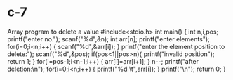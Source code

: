 # c-7
Array program to delete a value
#include<stdio.h>
int main()
{
    int n,i,pos;
    printf("enter no.");
    scanf("%d",&n);
    int arr[n];
    printf("enter elements");
    for(i=0;i<n;i++)
    {
    scanf("%d",&arr[i]);
    }
    printf("enter the element position to delete:");
    scanf("%d",&pos);
    if(pos<1||pos>n){
        printf("invalid position");
        return 1;
    }
    for(i=pos-1;i<n-1;i++)
    {
        arr[i]=arr[i+1];
    }
    n--;
    printf("after deletion:\n");
    for(i=0;i<n;i++)
    {
        printf("%d \t",arr[i]);
    }
    printf("\n");
    return 0;
   }
